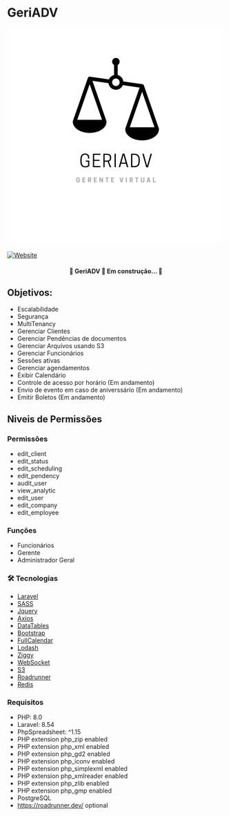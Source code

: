 # GeriADV
<p align="center">
<img src="resources/static/images/geriadv.png" />
</p>

[![Website](https://img.shields.io/website?label=geriadv.herokuapp.com&style=for-the-badge&url=https%3A%2F%2Fgeriadv.herokuapp.com)](https://geriadv.herokuapp.com)
<h4 align="center"> 
	🚧  GeriADV 🚀 Em construção...  🚧
</h4>

## Objetivos:

* Escalabilidade
* Segurança 
* MultiTenancy
* Gerenciar Clientes
* Gerenciar Pendências de documentos
* Gerenciar Arquivos usando S3
* Gerenciar Funcionários
* Sessões ativas
* Gerenciar agendamentos
* Exibir Calendário
* Controle de acesso por horário (Em andamento)
* Envio de evento em caso de aniverssário (Em andamento)
* Emitir Boletos (Em andamento)


## Niveis de Permissões

### Permissões
* edit_client
* edit_status
* edit_scheduling
* edit_pendency
* audit_user
* view_analytic
* edit_user
* edit_company
* edit_employee

### Funções
* Funcionários
* Gerente
* Administrador Geral

### 🛠 Tecnologias
* [Laravel](https://laravel.com/)
* [SASS](https://sass-lang.com/)
* [Jquery](https://jquery.com/)
* [Axios](https://github.com/axios/axios)
* [DataTables](https://datatables.net/)
* [Bootstrap](https://getbootstrap.com/)
* [FullCalendar](https://fullcalendar.io/)
* [Lodash](https://lodash.com/)
* [Ziggy](https://github.com/tighten/ziggy)
* [WebSocket](https://github.com/beyondcode/laravel-websockets)
* [S3](https://aws.amazon.com/pt/s3)
* [Roadrunner](https://roadrunner.dev)
* [Redis](https://redis.io)

### Requisitos

* PHP: 8.0
* Laravel: 8.54
* PhpSpreadsheet: ^1.15
* PHP extension php_zip enabled
* PHP extension php_xml enabled
* PHP extension php_gd2 enabled
* PHP extension php_iconv enabled
* PHP extension php_simplexml enabled
* PHP extension php_xmlreader enabled
* PHP extension php_zlib enabled
* PHP extension php_gmp enabled
* PostgreSQL
* https://roadrunner.dev/ optional

